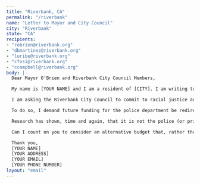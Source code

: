 ```yaml
---
title: "Riverbank, CA"
permalink: "/riverbank"
name: "Letter to Mayor and City Council"
city: "Riverbank"
state: "CA"
recipients:
- "robrien@riverbank.org"
- "dbmartinez@riverbank.org"
- "luribe@riverbank.org"
- "cfosi@riverbank.org"
- "ccampbell@riverbank.org"
body: |-
  Dear Mayor O’Brien and Riverbank City Council Members,

  My name is [YOUR NAME] and I am a resident of [CITY]. I am writing to you about the Riverbank city budget presented to the public on the local government website.

  I am asking the Riverbank City Council to commit to racial justice and to not be complicit in further promoting a system of policing that reinforces systemic oppression.

  To do so, I demand future funding for the police department be redirected elsewhere. In 2019, this fiscal year, police services were allocated over $4 million, the only department with six-digit funding. This year, the police received 41% of the city’s funds, leaving the remaining 59% to be distributed across 14 departments. This is unfathomable. This subsidy promotes and encourages a system based in racial and class inequality.

  Research has shown, time and again, that it is not the police (or prisons) that promote community safety—it is affordable housing, educational opportunities, community violence intervention programs, and access to holistic health treatment. Misdemeanors are often caused by unsupportive environments, and policing and incarceration only further contribute to financial and mental instability. Support funding departments that prioritize your constituents rather than aggressively funding a system far beyond repair.

  Can I count on you to consider an alternative budget that, rather than emphasizing law enforcement, defunds it and reallocates funding to social services with a proven impact on the welfare of your constituents, such as housing and education?

  Thank you,
  [YOUR NAME]
  [YOUR ADDRESS]
  [YOUR EMAIL]
  [YOUR PHONE NUMBER]
layout: "email"
---
```


